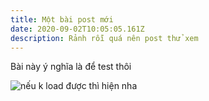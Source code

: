 ```yaml
---
title: Một bài post mới
date: 2020-09-02T10:05:05.161Z
description: Rảnh rỗi quá nên post thử xem
---
```

Bài này ý nghĩa là để test thôi



![nếu k load được thì hiện nha](/img/_mg_8766.jpg "Cây cỏ này thế nào?")